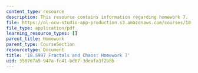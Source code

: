 ```yaml
---
content_type: resource
description: This resource contains information regarding homework 7.
file: https://ol-ocw-studio-app-production.s3.amazonaws.com/courses/18-s997-introduction-to-matlab-programming-fall-2011/350767a9947afc41bd673deafa3f2b8b_MIT18_S997F11_Homework_7.pdf
file_type: application/pdf
learning_resource_types: []
parent_title: Homework
parent_type: CourseSection
resourcetype: Document
title: '18.S997 Fractals and Chaos: Homework 7'
uid: 350767a9-947a-fc41-bd67-3deafa3f2b8b
---
```

